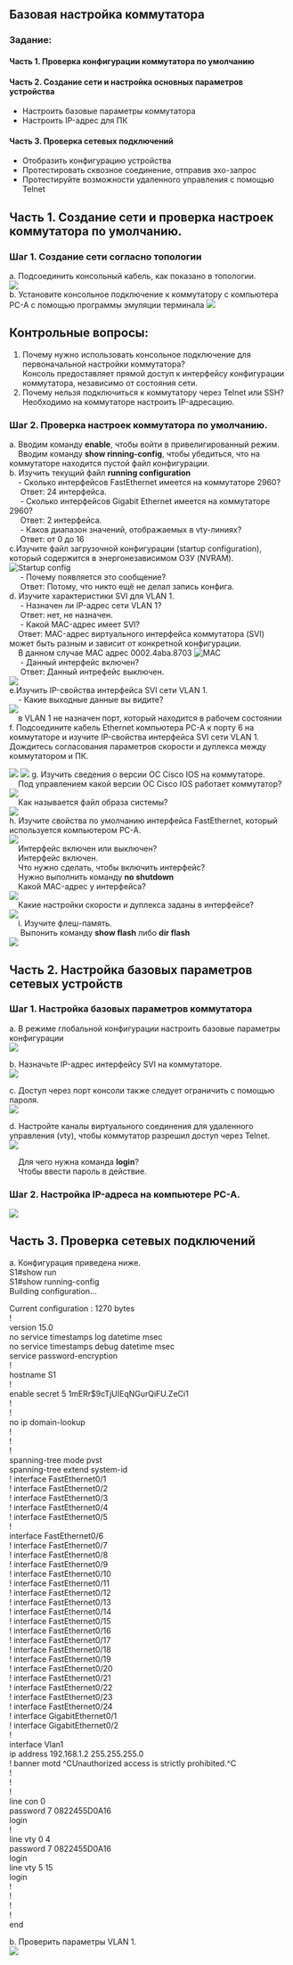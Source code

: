 ## Базовая настройка коммутатора
### Задание:
#### Часть 1. Проверка конфигурации коммутатора по умолчанию
#### Часть 2. Создание сети и настройка основных параметров устройства
* Настроить базовые параметры коммутатора  
* Настроить IP-адрес для ПК
#### Часть 3. Проверка сетевых подключений
* Отобразить конфигурацию устройства
* Протестировать сквозное соединение, отправив эхо-запрос
* Протестируйте возможности удаленного управления с помощью Telnet           

## Часть 1. Создание сети и проверка настроек коммутатора по умолчанию.

### Шаг 1. Создание сети согласно топологии
а. Подсоединить консольный кабель, как показано в топологии.  
![](./Подключение%20консольного%20кабеля.png)             
b. Установите консольное подключение к коммутатору с компьютера PC-A с помощью программы эмуляции терминала 
![](Консольное%20подключение.png) 
## Контрольные вопросы:
1. Почему нужно использовать консольное подключение для первоначальной настройки коммутатора?  
Консоль предоставляет прямой доступ к интерфейсу конфигурации коммутатора, независимо от состояния сети.
2. Почему нельзя подключиться к коммутатору через Telnet или SSH?   
   Необходимо на коммутаторе настроить IP-адресацию.

### Шаг 2. Проверка настроек коммутатора по умолчанию.
a. Вводим команду **enable**, чтобы войти в привелигированный режим.   
&nbsp;&nbsp;&nbsp;&nbsp;Вводим команду **show rinning-config**, чтобы убедиться, что на коммутаторе находится пустой файл конфигурации.     
b. Изучить текущий файл **running configuration**        
&nbsp;&nbsp;&nbsp;&nbsp;- Сколько интерфейсов FastEthernet имеется на коммутаторе 2960?     
&nbsp;&nbsp;&nbsp;&nbsp; Ответ: 24 интерфейса.    
&nbsp;&nbsp;&nbsp;&nbsp; - Сколько интерфейсов Gigabit Ethernet имеется на коммутаторе 2960?            
&nbsp;&nbsp;&nbsp;&nbsp; Ответ: 2 интерфейса.      
&nbsp;&nbsp;&nbsp;&nbsp; - Каков диапазон значений, отображаемых в vty-линиях?   
&nbsp;&nbsp;&nbsp;&nbsp; Ответ: от 0 до 16         
c.Изучите файл загрузочной конфигурации (startup configuration), который содержится в энергонезависимом ОЗУ (NVRAM).   
![Startup config](./Startup%20config.png)      
&nbsp;&nbsp;&nbsp;&nbsp; - Почему появляется это сообщение?       
&nbsp;&nbsp;&nbsp;&nbsp; Ответ: Потому, что никто ещё не делал запись конфига.         
d. Изучите характеристики SVI для VLAN 1.           
&nbsp;&nbsp;&nbsp;&nbsp; - Назначен ли IP-адрес сети VLAN 1?          
&nbsp;&nbsp;&nbsp;&nbsp; Ответ: нет, не назначен.     
&nbsp;&nbsp;&nbsp;&nbsp; - Какой MAC-адрес имеет SVI?       
&nbsp;&nbsp;&nbsp;&nbsp;Ответ: MAC-адрес виртуального интерфейса коммутатора (SVI) может быть разным и зависит от конкретной конфигурации.      
&nbsp;&nbsp;&nbsp;&nbsp;В данном случае MAC адрес 0002.4aba.8703
   ![MAC](./MAC.png)             
&nbsp;&nbsp;&nbsp;&nbsp; - Данный интерфейс включен?        
&nbsp;&nbsp;&nbsp;&nbsp; Ответ: Данный интрефейс выключен.      
![](./Состояние%20VLAN1.png)     
e.Изучить IP-свойства интерфейса SVI сети VLAN 1.      
 &nbsp;&nbsp;&nbsp;&nbsp;- Какие выходные данные вы видите?                 
![](./IP%20VLAN%201.png)                
&nbsp;&nbsp;&nbsp;&nbsp;в VLAN 1 не назначен порт, который находится в рабочем состоянии            
f. Подсоедините кабель Ethernet компьютера PC-A к порту 6 на коммутаторе и изучите IP-свойства интерфейса SVI сети VLAN 1. Дождитесь согласования параметров скорости и дуплекса между коммутатором и ПК.

![](./Подключение%20Fast%20Ethernet.png)
![](./Fast%20Ethernet%2006.png)
g. Изучить сведения о версии ОС Cisco IOS на коммутаторе.    
&nbsp;&nbsp;&nbsp;&nbsp;Под управлением какой версии ОС Cisco IOS работает коммутатор?
![](./Версия%20IOS.png)            
&nbsp;&nbsp;&nbsp;&nbsp;Как называется файл образа системы?      
![](./Имя%20фал%20образа.png)     
h.	Изучите свойства по умолчанию интерфейса FastEthernet, который используется компьютером PC-A.    
![](./свойства%20f0-6.png)     
&nbsp;&nbsp;&nbsp;&nbsp;Интерфейс включен или выключен?      
&nbsp;&nbsp;&nbsp;&nbsp;Интерфейс включен.   
&nbsp;&nbsp;&nbsp;&nbsp;Что нужно сделать, чтобы включить интерфейс?        
&nbsp;&nbsp;&nbsp;&nbsp;Нужно выполнить команду **no shutdown**      
&nbsp;&nbsp;&nbsp;&nbsp;Какой MAC-адрес у интерфейса?     
![](./MAC%20f0-6.png)    
&nbsp;&nbsp;&nbsp;&nbsp;Какие настройки скорости и дуплекса заданы в интерфейсе?     
![](./Скорость%20и%20дуплекс.png)    
&nbsp;&nbsp;&nbsp;&nbsp;i. Изучите флеш-память.        
&nbsp;&nbsp;&nbsp;&nbsp; Выпонить команду **show flash** либо **dir flash**      
![](./Флеш%20память.png)       

## Часть 2. Настройка базовых параметров сетевых устройств

### Шаг 1. Настройка базовых параметров коммутатора         
a. В режиме глобальной конфигурации настроить базовые параметры конфигурации     
![](./Часть%202%20а.png)    

b. 	Назначьте IP-адрес интерфейсу SVI на коммутаторе.         
![](./ip%20адрес.png)   

c. 	Доступ через порт консоли также следует ограничить  с помощью пароля.    
![](./пароль.png)         

d. Настройте каналы виртуального соединения для удаленного управления (vty), чтобы коммутатор разрешил доступ через Telnet.         
![](./пароль%20VTY.png)        

&nbsp;&nbsp;&nbsp;&nbsp;Для чего нужна команда **login**?      
&nbsp;&nbsp;&nbsp;&nbsp;Чтобы ввести пароль в действие.    

### Шаг 2. Настройка IP-адреса на компьютере PC-A.       
![](./IP%20адрес%20PC.png)      

## Часть 3. Проверка сетевых подключений

a. Конфигурация приведена ниже.     
S1#show run         
S1#show running-config      
Building configuration...      

Current configuration : 1270 bytes     
!    
version 15.0     
no service timestamps log datetime msec     
no service timestamps debug datetime msec     
service password-encryption     
!     
hostname S1     
!     
enable secret 5 $1$mERr$9cTjUIEqNGurQiFU.ZeCi1    
!     
!     
no ip domain-lookup     
!     
!     
!     
spanning-tree mode pvst     
spanning-tree extend system-id     
!
interface FastEthernet0/1     
!
interface FastEthernet0/2     
!
interface FastEthernet0/3      
!
interface FastEthernet0/4     
!
interface FastEthernet0/5     
!    
interface FastEthernet0/6         
!
interface FastEthernet0/7         
!
interface FastEthernet0/8    
!
interface FastEthernet0/9   
!
interface FastEthernet0/10     
!
interface FastEthernet0/11    
!
interface FastEthernet0/12     
!
interface FastEthernet0/13     
!
interface FastEthernet0/14     
!
interface FastEthernet0/15     
!
interface FastEthernet0/16     
!
interface FastEthernet0/17     
!
interface FastEthernet0/18    
!
interface FastEthernet0/19     
!
interface FastEthernet0/20     
!
interface FastEthernet0/21     
!
interface FastEthernet0/22     
!
interface FastEthernet0/23     
!
interface FastEthernet0/24     
!
interface GigabitEthernet0/1    
!
interface GigabitEthernet0/2     
!       
interface Vlan1      
 ip address 192.168.1.2 255.255.255.0     
!
banner motd ^CUnauthorized access is strictly prohibited.^C     
!     
!      
!     
line con 0      
 password 7 0822455D0A16      
 login      
!      
line vty 0 4     
 password 7 0822455D0A16      
 login       
line vty 5 15      
 login      
!     
!     
!     
!      
end       

b. Проверить параметры VLAN 1.       
![](./параметры%20VLAN%201.png)      

